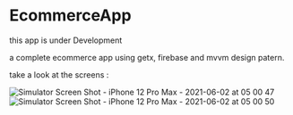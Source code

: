 # EcommerceApp

this app is under Development

a complete ecommerce app using getx, firebase and mvvm design patern.

take a look at the screens :

![Simulator Screen Shot - iPhone 12 Pro Max - 2021-06-02 at 05 00 47](https://user-images.githubusercontent.com/30737385/120417707-95f36d80-c35f-11eb-9033-f6a63bdb29dc.png)
![Simulator Screen Shot - iPhone 12 Pro Max - 2021-06-02 at 05 00 50](https://user-images.githubusercontent.com/30737385/120417718-9be94e80-c35f-11eb-9cf7-5f02074f1a2b.png)

